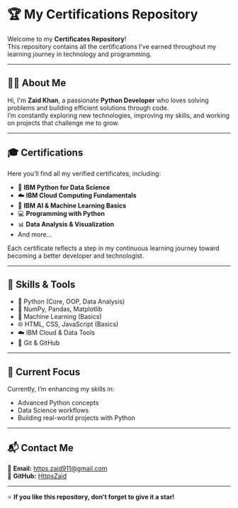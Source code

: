 # 🏆 My Certifications Repository

Welcome to my **Certificates Repository**!  
This repository contains all the certifications I’ve earned throughout my learning journey in technology and programming.

---

## 👨‍💻 About Me

Hi, I'm **Zaid Khan**, a passionate **Python Developer** who loves solving problems and building efficient solutions through code.  
I’m constantly exploring new technologies, improving my skills, and working on projects that challenge me to grow.

---

## 🎓 Certifications

Here you’ll find all my verified certificates, including:

- 🧠 **IBM Python for Data Science**
- ☁️ **IBM Cloud Computing Fundamentals**
- 🤖 **IBM AI & Machine Learning Basics**
- 💻 **Programming with Python**
- 📊 **Data Analysis & Visualization**
- And more...

Each certificate reflects a step in my continuous learning journey toward becoming a better developer and technologist.

---

## 🚀 Skills & Tools

- 🐍 Python (Core, OOP, Data Analysis)
- 🧮 NumPy, Pandas, Matplotlib
- 🧠 Machine Learning (Basics)
- 🌐 HTML, CSS, JavaScript (Basics)
- ☁️ IBM Cloud & Data Tools
- 🔧 Git & GitHub

---

## 🌱 Current Focus

Currently, I’m enhancing my skills in:
- Advanced Python concepts  
- Data Science workflows  
- Building real-world projects with Python  

---

## 📬 Contact Me

📧 **Email:** https.zaid911@gmail.com  
🐙 **GitHub:** [HttpsZaid](https://github.com/HttpsZaid)

---

⭐ **If you like this repository, don’t forget to give it a star!**
